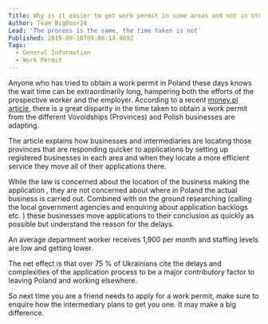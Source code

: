 ```yaml
---
Title: Why is it easier to get work permit in some areas and not in others?
Author: Team BigDoor24
Lead: 'The process is the same, the time taken is not'
Published: 2019-09-18T09:06:14.469Z
Tags:
  - General Information
  - Work Permit
---
```

Anyone who has tried to obtain a work permit in Poland these days knows the wait time can be extraordinarily long, hampering both the efforts of the prospective worker and the employer. According to a recent [money.pl article](https://www.money.pl/gospodarka/ukraincy-w-polsce-w-urzedach-zniechecaja-sie-do-pracy-ale-posrednicy-znalezli-sposob-6425422569510529a.html), there is a great disparity in the time taken to obtain a work permit from the different Vovoidships (Provinces) and Polish businesses are adapting.

The article explains how businesses and intermediaries are locating those provinces that are responding quicker to applications by setting up registered businesses in each area and when they locate a more efficient service they move all of their applications there. 

While the law is concerned about the location of the business making the application , they are not concerned about where in Poland the actual business is carried out. Combined with on the ground researching (calling the local government agencies and enquiring about application backlogs etc. ) these businesses move applications to their conclusion as quickly as possible but understand the reason for the delays.

An average department worker receives 1,900 per month and staffing levels are low and getting lower. 

The net effect is that over 75 % of Ukrainians cite the delays and complexities of the application process to be a major contributory factor to leaving Poland and working elsewhere.

So next time you are a friend needs to apply for a work permit, make sure to enquire how the intermediary plans to get you one. It may make a big difference.

